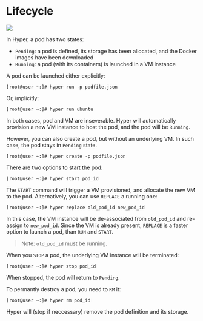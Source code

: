# Lifecycle

![](https://trello-attachments.s3.amazonaws.com/5562ba47387906ddef327e00/704x249/e4b1ec0168197c13e838bd5b405b3f28/pod.png)

In Hyper, a pod has two states:

- `Pending`: a pod is defined, its storage has been allocated, and the Docker images have been downloaded
- `Running`: a pod (with its containers) is launched in a VM instance


A pod can be launched either explicitly:

	[root@user ~:]# hyper run -p podfile.json

Or, implicitly:

	[root@user ~:]# hyper run ubuntu

In both cases, pod and VM are inseverable. Hyper will automatically provision a new VM instance to host the pod, and the pod will be `Running`.

However, you can also create a pod, but without an underlying VM. In such case, the pod stays in `Pending` state.

    [root@user ~:]# hyper create -p podfile.json

There are two options to start the pod:

    [root@user ~:]# hyper start pod_id

The `START` command will trigger a VM provisioned, and allocate the new VM to the pod. Alternatively, you can use `REPLACE` a running one:

    [root@user ~:]# hyper replace old_pod_id new_pod_id

In this case, the VM instance will be de-associated from `old_pod_id` and re-assign to `new_pod_id`. Since the VM is already present, `REPLACE` is a faster option to launch a pod, than `RUN` and `START`.

> Note: `old_pod_id` must be running.

When you `STOP` a pod, the underlying VM instance will be terminated:

    [root@user ~:]# hyper stop pod_id

When stopped, the pod will return to `Pending`.

To permantly destroy a pod, you need to `RM` it:

    [root@user ~:]# hyper rm pod_id

Hyper will (stop if neccessary) remove the pod definition and its storage.
